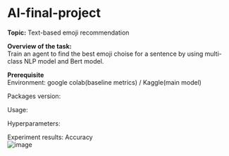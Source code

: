 # AI-final-project
**Topic:** Text-based emoji recommendation

**Overview of the task:**  
Train an agent to find the best emoji choise for a sentence by using multi-class NLP model and Bert model.
  
**Prerequisite**  
Environment: google colab(baseline metrics) / Kaggle(main model)  
  
Packages version:    
  
Usage:    
  
Hyperparameters:  
  
Experiment results: Accuracy  
![image](https://user-images.githubusercontent.com/91117215/173069600-b003400c-b00a-403b-aea6-e8a6ef7cd0c2.png)



